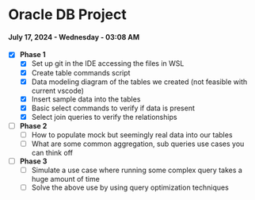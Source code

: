 # Oracle DB Project

#### July 17, 2024 - Wednesday - 03:08 AM

- [x] **Phase 1**
  - [x] Set up git in the IDE accessing the files in WSL
  - [x] Create table commands script
  - [x] Data modeling diagram of the tables we created (not feasible with current vscode)
  - [x] Insert sample data into the tables
  - [x] Basic select commands to verify if data is present
  - [x] Select join queries to verify the relationships

- [ ] **Phase 2**
  - [ ] How to populate mock but seemingly real data into our tables
  - [ ] What are some common aggregation, sub queries use cases you can think off

- [ ] **Phase 3**
  - [ ] Simulate a use case where running some complex query takes a huge amount of time
  - [ ] Solve the above use by using query optimization techniques